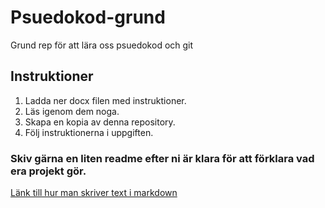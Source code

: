 # Psuedokod-grund
Grund rep för att lära oss psuedokod och git

## Instruktioner
1. Ladda ner docx filen med instruktioner.
2. Läs igenom dem noga.
3. Skapa en kopia av denna repository.
4. Följ instruktionerna i uppgiften.


### Skiv gärna en liten readme efter ni är klara för att förklara vad era projekt gör.
[Länk till hur man skriver text i markdown](https://github.com/adam-p/markdown-here/wiki/Markdown-Cheatsheet)
